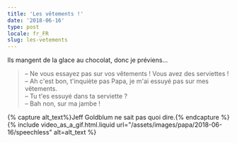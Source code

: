 ```yaml
---
title: 'Les vêtements !'
date: '2018-06-16'
type: post
locale: fr_FR
slug: les-vetements
---
```


Ils mangent de la glace au chocolat, donc je préviens…

<!-- more -->

> – Ne vous essayez pas sur vos vêtements ! Vous avez des serviettes !  
> – Ah c'est bon, t'inquiète pas Papa, je m'ai essuyé pas sur mes vêtements.  
> – Tu t'es essuyé dans ta serviette ?  
> – Bah non, sur ma jambe !

{% capture alt_text%}Jeff Goldblum ne sait pas quoi dire.{% endcapture %}
{% include video_as_a_gif.html.liquid
url="/assets/images/papa/2018-06-16/speechless"
alt=alt_text
%}